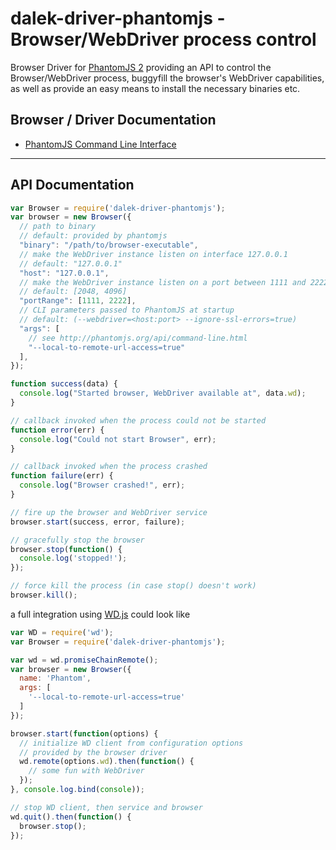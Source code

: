 # dalek-driver-phantomjs - Browser/WebDriver process control

Browser Driver for [PhantomJS 2](http://phantomjs.org/) providing an API to control the Browser/WebDriver process, buggyfill the browser's WebDriver capabilities, as well as provide an easy means to install the necessary binaries etc.

## Browser / Driver Documentation

* [PhantomJS Command Line Interface](http://phantomjs.org/api/command-line.html)

---

## API Documentation

```js
var Browser = require('dalek-driver-phantomjs');
var browser = new Browser({
  // path to binary
  // default: provided by phantomjs
  "binary": "/path/to/browser-executable",
  // make the WebDriver instance listen on interface 127.0.0.1
  // default: "127.0.0.1"
  "host": "127.0.0.1",
  // make the WebDriver instance listen on a port between 1111 and 2222
  // default: [2048, 4096]
  "portRange": [1111, 2222],
  // CLI parameters passed to PhantomJS at startup
  // default: (--webdriver=<host:port> --ignore-ssl-errors=true)
  "args": [
    // see http://phantomjs.org/api/command-line.html
    "--local-to-remote-url-access=true"
  ],
});

function success(data) {
  console.log("Started browser, WebDriver available at", data.wd);
}

// callback invoked when the process could not be started
function error(err) {
  console.log("Could not start Browser", err);
}

// callback invoked when the process crashed
function failure(err) {
  console.log("Browser crashed!", err);
}

// fire up the browser and WebDriver service
browser.start(success, error, failure);

// gracefully stop the browser
browser.stop(function() {
  console.log('stopped!');
});

// force kill the process (in case stop() doesn't work)
browser.kill();
```

a full integration using [WD.js](https://github.com/admc/wd) could look like

```js
var WD = require('wd');
var Browser = require('dalek-driver-phantomjs');

var wd = wd.promiseChainRemote();
var browser = new Browser({
  name: 'Phantom',
  args: [
    '--local-to-remote-url-access=true'
  ]
});

browser.start(function(options) {
  // initialize WD client from configuration options
  // provided by the browser driver
  wd.remote(options.wd).then(function() {
    // some fun with WebDriver
  });
}, console.log.bind(console));

// stop WD client, then service and browser
wd.quit().then(function() {
  browser.stop();
});
```

